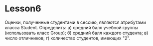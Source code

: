 # Lesson6
Оценки, полученные студентами в сессию, являются атрибутами класса Student. Определить:
а) средний балл учебной группы (использовать класс Group);
б) средний балл каждого студента;
в) число отличников;
г) количество студентов, имеющих "2".
